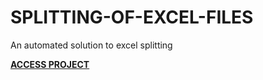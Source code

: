 # SPLITTING-OF-EXCEL-FILES
An automated solution to excel splitting

**[ACCESS PROJECT](EXCEL-ROW-SPLITTING.IPYNB)**
